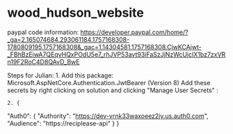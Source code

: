 # wood_hudson_website
paypal code information: https://developer.paypal.com/home/?_ga=2.165074684.293061184.1757168308-1780809195.1757168308&_gac=1.14304581.1757168308.CjwKCAjwt-_FBhBzEiwA7QEqyHQxPOdU5e7_rhJVP53avt93iFaSzJjNzWcUicIX1bz7zxVRn19F2RoC4D8QAvD_BwE


Steps for Julian:
    1. Add this package: Microsoft.AspNetCore.Authentication.JwtBearer (Version 8)
Add these secrets by right clicking on solution and clicking "Manage User Secrets" :
 
    2. {
  "Auth0": {
    "Authority": "https://dev-vrnk33waxoeez2jy.us.auth0.com",
    "Audience": "https://reciplease-api"
  }
}